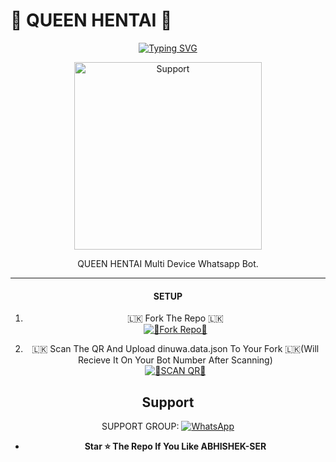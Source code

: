 # 💝 QUEEN HENTAI 💝
<div align="center">
<a href="https://git.io/typing-svg"><img src="https://readme-typing-svg.demolab.com?font=Ribeye&size=50&pause=1000&color=F710B1&center=true&width=910&height=100&lines=I'M+QUEEN-HENTAI ;Multi+Device+Whatsapp+Bot;Coded+By+💝Dinuwa+Official💝" alt="Typing SVG" /></a>
  
<p align="center">  
  <a href="https://chat.whatsapp.com/Jyjqx7KBfgjDC7QcefHB1S">
    <img alt=Support height="300" src="https://i.imgur.com/bFEC7lC.jpeg">
   
</a> 
    
</p>
<p align="center">
<a 

####  
QUEEN HENTAI Multi Device Whatsapp Bot.

***

#### SETUP

1. 🇱🇰 Fork The Repo 🇱🇰
    <br>
<a href='https://github.com/dinuwah/QUEEN-HENTAI' target="_blank"><img alt='💝Fork Repo💝' src='https://img.shields.io/badge/Fork Repo-100000?style=for-the-badge&logo=scan&logoColor=white&labelColor=black&color=black'/></a>

2. 🇱🇰 Scan The QR And Upload dinuwa.data.json To Your Fork 🇱🇰(Will Recieve It On Your Bot Number After Scanning)
    <br>
<a href='https://replit.com/@Abhibro1223344/ABHISHEK-SER-Bot-Qr-Code-Generator?v=1' target="_blank"><img alt='💝SCAN QR💝' src='https://img.shields.io/badge/Scan_qr-100000?style=for-the-badge&logo=scan&logoColor=white&labelColor=black&color=black'/></a>



 

 
 ## Support

SUPPORT GROUP: <a href="https://chat.whatsapp.com/BOLb0ICN3sAJ5dloRBw5VD"><img alt="WhatsApp" src="https://camo.githubusercontent.com/2157131829ac512183ee8f8b6c6f803688a4cc66a2e686602844e80478401a7c/68747470733a2f2f696d672e736869656c64732e696f2f62616467652f4a6f696e2047726f75702d3235443336363f7374796c653d666f722d7468652d6261646765266c6f676f3d7768617473617070266c6f676f436f6c6f723d7768697465"/></a>

- **Star ⭐ The Repo If You Like ABHISHEK-SER**
 



